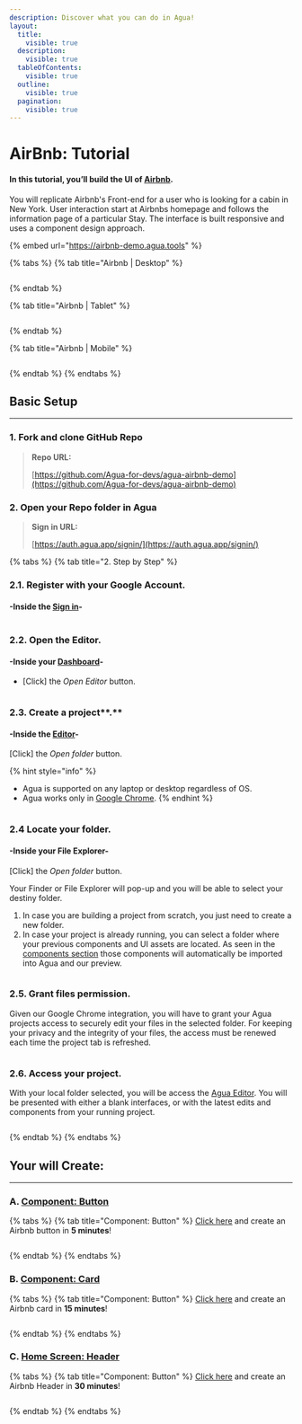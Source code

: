 ```yaml
---
description: Discover what you can do in Agua!
layout:
  title:
    visible: true
  description:
    visible: true
  tableOfContents:
    visible: true
  outline:
    visible: true
  pagination:
    visible: true
---
```


# AirBnb: Tutorial

#### In this tutorial, **you’ll build the UI of**  [**Airbnb**](https://www.airbnb.com/)**.**&#x20;

You will replicate Airbnb's Front-end for a user who is looking for a cabin in New York. User interaction start at Airbnbs homepage and follows the information page of a particular Stay. The interface is built responsive and uses a component design approach.

{% embed url="https://airbnb-demo.agua.tools" %}

{% tabs %}
{% tab title="Airbnb | Desktop" %}
<div data-full-width="false">

<figure><img src="../../.gitbook/assets/Airbnb_Desktop.png" alt=""><figcaption></figcaption></figure>

</div>
{% endtab %}

{% tab title="Airbnb | Tablet" %}
<figure><img src="../../.gitbook/assets/Airbnb_Tablet.png" alt=""><figcaption></figcaption></figure>
{% endtab %}

{% tab title="Airbnb | Mobile" %}
<figure><img src="../../.gitbook/assets/Airbnb_Mobile (1).png" alt=""><figcaption></figcaption></figure>
{% endtab %}
{% endtabs %}





## Basic Setup

***

### 1.  Fork and clone GitHub Repo

> **Repo URL:**
>
> [https://github.com/Agua-for-devs/agua-airbnb-demo](https://github.com/Agua-for-devs/agua-airbnb-demo)



### **2.** Open your Repo folder in Agua

> **Sign in URL:**
>
> [https://auth.agua.app/signin/](https://auth.agua.app/signin/)

{% tabs %}
{% tab title="2. Step by Step" %}
### &#x20;2.1. Register with your Google Account.

#### -Inside the [Sign in](https://auth.agua.app/signin/)-

<figure><img src="../../.gitbook/assets/auth_agua_app.png" alt=""><figcaption></figcaption></figure>



### 2.2.  Open the Editor.

#### -Inside your [Dashboard](https://console.agua.app/)-

* \[Click] the _Open Editor_ button.

<figure><img src="../../.gitbook/assets/console_agua_app.png" alt=""><figcaption></figcaption></figure>



### 2.3. Create a project**.**

#### -Inside the [Editor](https://editor.agua.app/)-

\[Click] the _Open folder_ button.

{% hint style="info" %}
* Agua is supported on any laptop or desktop regardless of OS.
* Agua works only in [Google Chrome](https://www.google.com/intl/es-419/chrome/).
{% endhint %}

<figure><img src="../../.gitbook/assets/editor_agua_app.png" alt=""><figcaption></figcaption></figure>



### 2.4 Locate your folder.

#### -Inside your File Explorer-

\[Click] the _Open folder_ button.

Your Finder or File Explorer will pop-up and you will be able to select your destiny folder.&#x20;

1. In case you are building a project from scratch, you just need to create a new folder.
2. In case your project is already running, you can select a folder where your previous components and UI assets are located. As seen in the [components section](../../references/components.md) those components will automatically be imported into Agua and our preview.

<figure><img src="../../.gitbook/assets/editor_agua_app_select_folder (1).png" alt=""><figcaption></figcaption></figure>



### 2.5. Grant files permission.

Given our Google Chrome integration, you will have to grant your Agua projects access to securely edit your files in the selected folder. For keeping your privacy and the integrity of your files, the access must be renewed each time the project tab is refreshed.

<figure><img src="../../.gitbook/assets/editor_agua_app_edit_files_access.png" alt=""><figcaption></figcaption></figure>



### 2.6. Access your project.

With your local folder selected, you will be access the [Agua Editor](https://editor.agua.app/). You will be presented with either a blank interfaces, or with the latest edits and components from your running project.

<figure><img src="../../.gitbook/assets/editor_agua_app_empty_project.png" alt=""><figcaption></figcaption></figure>
{% endtab %}
{% endtabs %}



## Your will Create:

***

### A. [Component: Button](component-button.md)

{% tabs %}
{% tab title="Component: Button" %}
[Click here](component-button.md) and create an Airbnb button in **5 minutes**!

<div data-full-width="false">

<figure><img src="../../.gitbook/assets/Airbnb_Button.png" alt=""><figcaption></figcaption></figure>

</div>
{% endtab %}
{% endtabs %}



### B. [Component: Card](component-card/)

{% tabs %}
{% tab title="Component: Button" %}
[Click here](component-card/) and create an Airbnb card in **15 minutes**!

<div data-full-width="false">

<figure><img src="../../.gitbook/assets/Airbnb_Card.png" alt=""><figcaption></figcaption></figure>

</div>
{% endtab %}
{% endtabs %}



### C. [Home Screen: Header](home-screen.md)



{% tabs %}
{% tab title="Component: Button" %}
[Click here](home-screen.md) and create an Airbnb Header in **30 minutes**!

<div data-full-width="false">

<figure><img src="../../.gitbook/assets/Airbnb_Header.png" alt=""><figcaption></figcaption></figure>

</div>
{% endtab %}
{% endtabs %}
